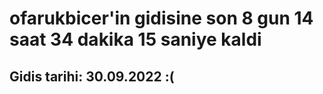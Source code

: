 # ofarukbicer'in gidisine son 8 gun 14 saat 34 dakika 15 saniye kaldi

## Gidis tarihi: 30.09.2022 :(